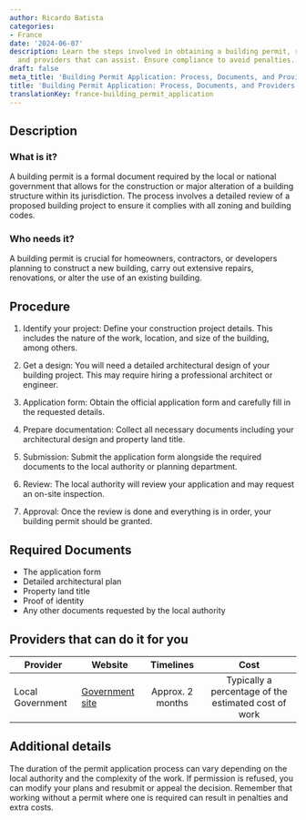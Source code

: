 ```yaml
---
author: Ricardo Batista
categories:
- France
date: '2024-06-07'
description: Learn the steps involved in obtaining a building permit, required documents,
  and providers that can assist. Ensure compliance to avoid penalties.
draft: false
meta_title: 'Building Permit Application: Process, Documents, and Providers'
title: 'Building Permit Application: Process, Documents, and Providers'
translationKey: france-building_permit_application
---
```



## Description
### What is it?
A building permit is a formal document required by the local or national government that allows for the construction or major alteration of a building structure within its jurisdiction. The process involves a detailed review of a proposed building project to ensure it complies with all zoning and building codes.
### Who needs it?
A building permit is crucial for homeowners, contractors, or developers planning to construct a new building, carry out extensive repairs, renovations, or alter the use of an existing building. 

## Procedure

1. Identify your project: Define your construction project details. This includes the nature of the work, location, and size of the building, among others.

2. Get a design: You will need a detailed architectural design of your building project. This may require hiring a professional architect or engineer.

3. Application form: Obtain the official application form and carefully fill in the requested details.

4. Prepare documentation: Collect all necessary documents including your architectural design and property land title. 

5. Submission: Submit the application form alongside the required documents to the local authority or planning department. 

6. Review: The local authority will review your application and may request an on-site inspection.

7. Approval: Once the review is done and everything is in order, your building permit should be granted.

## Required Documents
- The application form
- Detailed architectural plan
- Property land title
- Proof of identity
- Any other documents requested by the local authority

## Providers that can do it for you

| Provider        |     Website              |     Timelines    |   Cost                                                  |
| --------------- | ---------------          |  :-------------: | :-------------:                                         |
| Local Government| [Government site](https://www.service-public.fr/particuliers/vosdroits/F1986)    |  Approx. 2 months   | Typically a percentage of the estimated cost of work |

## Additional details
The duration of the permit application process can vary depending on the local authority and the complexity of the work. If permission is refused, you can modify your plans and resubmit or appeal the decision. Remember that working without a permit where one is required can result in penalties and extra costs.